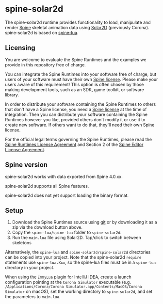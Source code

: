 # spine-solar2d

The spine-solar2d runtime provides functionality to load, manipulate and render [Spine](http://esotericsoftware.com) skeletal animation data using [Solar2D](https://solar2d.com/) (previously Corona). spine-solar2d is based on [spine-lua](../spine-lua).

## Licensing

You are welcome to evaluate the Spine Runtimes and the examples we provide in this repository free of charge.

You can integrate the Spine Runtimes into your software free of charge, but users of your software must have their own [Spine license](https://esotericsoftware.com/spine-purchase). Please make your users aware of this requirement! This option is often chosen by those making development tools, such as an SDK, game toolkit, or software library.

In order to distribute your software containing the Spine Runtimes to others that don't have a Spine license, you need a [Spine license](https://esotericsoftware.com/spine-purchase) at the time of integration. Then you can distribute your software containing the Spine Runtimes however you like, provided others don't modify it or use it to create new software. If others want to do that, they'll need their own Spine license.

For the official legal terms governing the Spine Runtimes, please read the [Spine Runtimes License Agreement](http://esotericsoftware.com/spine-runtimes-license) and Section 2 of the [Spine Editor License Agreement](http://esotericsoftware.com/spine-editor-license#s2).

## Spine version

spine-solar2d works with data exported from Spine 4.0.xx.

spine-solar2d supports all Spine features.

spine-solar2d does not yet support loading the binary format.

## Setup

1. Download the Spine Runtimes source using [git](https://help.github.com/articles/set-up-git) or by downloading it as a zip via the download button above.
2. Copy the `spine-lua/spine-lua` folder to `spine-solar2d`.
3. Run the `main.lua` file using Solar2D. Tap/click to switch between skeletons

Alternatively, the `spine-lua` and `spine-solar2d/spine-solar2d` directories can be copied into your project. Note that the spine-solar2d `require` statements use `spine-lua.Xxx`, so the spine-lua files must be in a `spine-lua` directory in your project.

When using the `EmmyLua` plugin for IntelliJ IDEA, create a launch configuration pointing at the `Corona Simulator` executable (e.g. ` /Applications/Corona/Corona Simulator.app/Contents/MacOS/Corona Simulator` on macOS), set the working directory to `spine-solar2d`, and set the parameters to `main.lua`.

